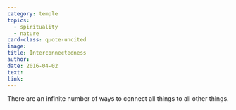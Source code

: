 ```yaml
---
category: temple
topics:
  - spirituality
  - nature
card-class: quote-uncited
image:
title: Interconnectedness
author:
date: 2016-04-02
text:
link:
---
```

There are an infinite number of ways to connect all things to all other things.
